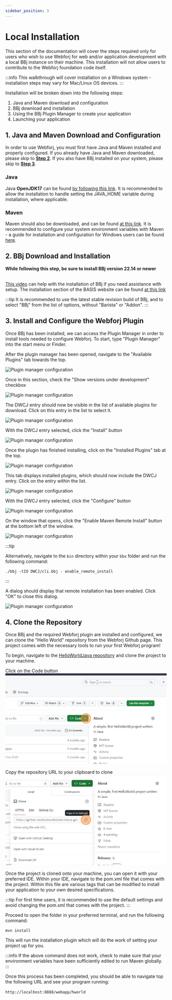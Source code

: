 ```yaml
---
sidebar_position: 3
---
```


# Local Installation

This section of the documentation will cover the steps required only for users who wish to use Webforj for web and/or application development with a local BBj instance on their machine. This installation will not allow users to contribute to the Webforj foundation code itself.
<br/>

:::info
This walkthrough will cover installation on a Windows system - installation
steps may vary for Mac/Linux OS devices.
:::
<br/>

Installation will be broken down into the following steps:


1. Java and Maven download and configuration
2. BBj download and installation
3. Using the BBj Plugin Manager to create your application
4. Launching your application


## 1. Java and Maven Download and Configuration

In order to use Webforj, you must first have Java and Maven installed and properly configured. If you already
have Java and Maven downloaded, please skip to [**Step 2**](#section2). If you also have 
BBj installed on your system, please skip to [**Step 3**](#section3).

### Java

Java **OpenJDK17** can be found [by following this link](https://adoptium.net/temurin/releases/). It is recommended 
to allow the installation to handle setting the JAVA_HOME variable during installation, where applicable.

### Maven

Maven should also be downloaded, and can be found [at this link](https://maven.apache.org/download.cgi). It is 
recommended to configure your system environment variables with Maven - a guide for installation and configuration 
for Windows users can be found [here](https://phoenixnap.com/kb/install-maven-windows).


<a name='section2'></a>

## 2. BBj Download and Installation

<b>While following this step, be sure to install BBj version 22.14 or newer </b><br/><br/>

[This video](https://www.youtube.com/watch?v=Ovk8kznQfGs&ab_channel=BBxCluesbyBASISEurope) can help with the installation of BBj if you need assistance with setup. The installation section of the BASIS website can be found [at this link](https://basis.cloud/download-product)

:::tip
It is recommended to use the latest stable revision build of BBj, and to select "BBj" from the list of options, without "Barista" or "Addon".
:::

<!-- Once BBj has been installed, it is also necessary to install the needed dependencies from the BBj library. This is done by navigating to the `lib` directory inside your bbx folder, and
running the following commands: -->

<!-- ```bash
mvn install:install-file -Dfile=BBjStartup.jar -DgroupId=com.basis.lib -DartifactId=BBjStartup -Dversion=23.01 -Dpackaging=jar
mvn install:install-file -Dfile=BBj.jar -DgroupId=com.basis.lib -DartifactId=BBj -Dversion=23.01 -Dpackaging=jar
mvn install:install-file -Dfile=BBjUtil.jar -DgroupId=com.basis.lib -DartifactId=BBjUtil -Dversion=23.01 -Dpackaging=jar
``` -->

<a name='section3'></a>

## 3. Install and Configure the Webforj Plugin

Once BBj has been installed, we can access the Plugin Manager in order to install tools needed to configure Webforj. To start, type "Plugin Manager" into the start menu or Finder. 

<!-- ![Plugin manager start location](./_images/users/local/i1.png) -->

After the plugin manager has been opened, navigate to the "Available Plugins" tab towards the top.

![Plugin manager configuration](./_images/local/Step_1l.png)

Once in this section, check the "Show versions under development" checkbox

![Plugin manager configuration](./_images/local/Step_2l.png)

The DWCJ entry should now be visible in the list of available plugins for download. Click on this entry in the list to select it.

![Plugin manager configuration](./_images/local/Step_3l.png)

With the DWCJ entry selected, click the "Install" button

![Plugin manager configuration](./_images/local/Step_4l.png)

Once the plugin has finished installing, click on the "Installed Plugins" tab at the top.

![Plugin manager configuration](./_images/local/Step_5l.png)

This tab displays installed plugins, which should now include the DWCJ entry. Click on the entry within the list.

![Plugin manager configuration](./_images/local/Step_6l.png)

With the DWCJ entry selected, click the "Configure" button

![Plugin manager configuration](./_images/local/Step_7l.png)

On the window that opens, click the "Enable Maven Remote Install" button at the bottom left of the window.


![Plugin manager configuration](./_images/local/Step_8l.png)

:::tip 

Alternatively, navigate to the `bin` directory within your `bbx` folder and run the following command:

```bbj
./bbj -tIO DWCJ/cli.bbj - enable_remote_install
```
:::

A dialog should display that remote installation has been enabled. Click "OK" to close this dialog.

![Plugin manager configuration](./_images/local/Step_9l.png)
<!-- ![Plugin manager start location](./_images/users/local/i2.png)

On this tab, select the "Show versions under development" checkbox near the top left of the window.

![Plugin manager start location](./_images/users/local/i2.5.png)

On this page, select the DWCJ entry, and click "Install".

![Plugin manager start location](./_images/users/local/i3.png)

Once this has been done, you should be able to switch back to the "Installed Plugins" tab, and see the DWCJ entry listed there.

Finally, click on the "Configure" button, which will open a new window. In this window, click the "Enable Maven Remote Install" button.

![Enabling Remote Installation](./_images/users/local/i6.png) -->



## 4. Clone the Repository

Once BBj and the required Webforj plugin are installed and configured, we can clone the "Hello World" repository from the Webforj Github page. This project comes with the necessary tools to run your first Webforj program!

To begin, navigate to the [HelloWorldJava repository](https://github.com/webforj/HelloWorldJava) and clone the project to your machine.

Click on the Code button
![Plugin manager configuration](./_images/local/Step_10l.png)

Copy the repository URL to your clipboard to clone
![Plugin manager configuration](./_images/local/Step_11l.png)

<!-- :::info
You can also opt to use the GitHub Codespace without cloning the project on your local machine, and do all of your development on the cloud!
::: -->

Once the project is cloned onto your machine, you can open it with your preferred IDE. Within your IDE, navigate to the pom.xml file that comes with the project. Within this file are various tags that can be modified to install your application to your own desired specifications.

:::tip
For first time users, it is recommended to use the default settings and avoid changing the pom.xml that comes with the project.
:::

Proceed to open the folder in your preferred terminal, and run the following command:

```
mvn install
```

This will run the installation plugin which will do the work of setting your project up for you.

:::info
If the above command does not work, check to make sure that your environment variables have been sufficiently edited to run Maven globally.
:::

Once this process has been completed, you should be able to navigate top the following URL and see your program running:

`http://localhost:8888/webapp/hworld`
